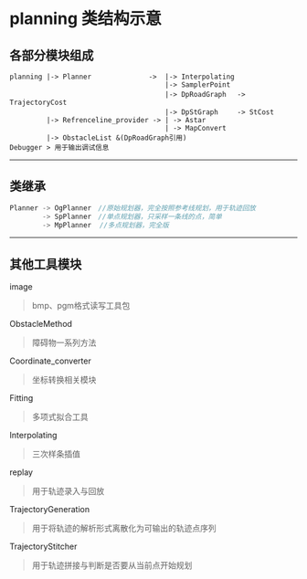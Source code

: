 # planning 类结构示意

## 各部分模块组成

```
planning |-> Planner              ->  |-> Interpolating  
                                      |-> SamplerPoint  
                                      |-> DpRoadGraph　 -> TrajectoryCost  
                                      |-> DpStGraph　   -> StCost  
         |-> Refrenceline_provider -> | -> Astar  
                                      | -> MapConvert  
         |-> ObstacleList &(DpRoadGraph引用)  
Debugger > 用于输出调试信息  
```

---
## 类继承
```C++
Planner -> OgPlanner　//原始规划器，完全按照参考线规划，用于轨迹回放  
        -> SpPlanner　//单点规划器，只采样一条线的点，简单  
        -> MpPlanner  //多点规划器，完全版  
```
---
## 其他工具模块
image 
> bmp、pgm格式读写工具包  

ObstacleMethod 
> 障碍物一系列方法  

Coordinate_converter 
> 坐标转换相关模块  

Fitting 
> 多项式拟合工具  

Interpolating 
> 三次样条插值  

replay 
> 用于轨迹录入与回放  

TrajectoryGeneration 
> 用于将轨迹的解析形式离散化为可输出的轨迹点序列  

TrajectoryStitcher 
> 用于轨迹拼接与判断是否要从当前点开始规划  